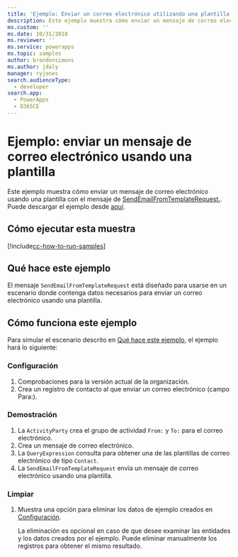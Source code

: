 ```yaml
---
title: 'Ejemplo: Enviar un correo electrónico utilizando una plantilla (Common Data Service for Apps) | Microsoft Docs'
description: Este ejemplo muestra cómo enviar un mensaje de correo electrónico usando una plantilla.
ms.custom: ''
ms.date: 10/31/2018
ms.reviewer: ''
ms.service: powerapps
ms.topic: samples
author: brandonsimons
ms.author: jdaly
manager: ryjones
search.audienceType:
  - developer
search.app:
  - PowerApps
  - D365CE
---
```

# <a name="sample-send-an-email-using-a-template"></a>Ejemplo: enviar un mensaje de correo electrónico usando una plantilla

<!-- https://docs.microsoft.com/en-us/dynamics365/customer-engagement/developer/sample-send-email-template -->

Este ejemplo muestra cómo enviar un mensaje de correo electrónico usando una plantilla con el mensaje de [SendEmailFromTemplateRequest.](https://docs.microsoft.com/en-us/dotnet/api/microsoft.crm.sdk.messages.sendemailfromtemplaterequest?view=dynamics-general-ce-9). Puede descargar el ejemplo desde [aquí](https://github.com/Microsoft/PowerApps-Samples/tree/master/cds/orgsvc/C%23/SendEmailUsingTemp).

## <a name="how-to-run-this-sample"></a>Cómo ejecutar esta muestra

[!include[cc-how-to-run-samples](../../includes/cc-how-to-run-samples.md)]

## <a name="what-this-sample-does"></a>Qué hace este ejemplo

El mensaje `SendEmailFromTemplateRequest` está diseñado para usarse en un escenario donde contenga datos necesarios para enviar un correo electrónico usando una plantilla.

## <a name="how-this-sample-works"></a>Cómo funciona este ejemplo

Para simular el escenario descrito en [Qué hace este ejemplo](#what-this-sample-does), el ejemplo hará lo siguiente:

### <a name="setup"></a>Configuración

1. Comprobaciones para la versión actual de la organización.
2. Crea un registro de contacto al que enviar un correo electrónico (campo Para:).

### <a name="demonstrate"></a>Demostración

1. La `ActivityParty` crea el grupo de actividad `From:` y `To:` para el correo electrónico.
2. Crea un mensaje de correo electrónico.
3. La `QueryExpression` consulta para obtener una de las plantillas de correo electrónico de tipo `Contact`.
4. La `SendEmailFromTemplateRequest` envía un mensaje de correo electrónico usando una plantilla.

### <a name="clean-up"></a>Limpiar

1. Muestra una opción para eliminar los datos de ejemplo creados en [Configuración](#setup).

    La eliminación es opcional en caso de que desee examinar las entidades y los datos creados por el ejemplo. Puede eliminar manualmente los registros para obtener el mismo resultado.
